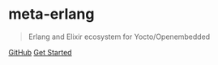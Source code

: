 <!-- ![logo](_media.meta-erlang-logo.svg) -->

# meta-erlang

> Erlang and Elixir ecosystem for Yocto/Openembedded

<!-- insert asciinema or other gif here -->

[GitHub](https://github.com/meta-erlang/meta-erlang)
[Get Started](README)
